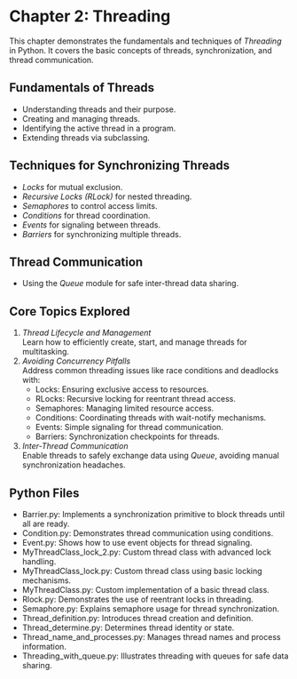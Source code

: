# Chapter 2: Threading

This chapter demonstrates the fundamentals and techniques of *Threading* in Python. It covers the basic concepts of threads, synchronization, and thread communication.

## Fundamentals of Threads
- Understanding threads and their purpose.
- Creating and managing threads.
- Identifying the active thread in a program.
- Extending threads via subclassing.

## Techniques for Synchronizing Threads
- *Locks* for mutual exclusion.
- *Recursive Locks (RLock)* for nested threading.
- *Semaphores* to control access limits.
- *Conditions* for thread coordination.
- *Events* for signaling between threads.
- *Barriers* for synchronizing multiple threads.

## Thread Communication
- Using the *Queue* module for safe inter-thread data sharing.

## Core Topics Explored
1. *Thread Lifecycle and Management*  
   Learn how to efficiently create, start, and manage threads for multitasking.
2. *Avoiding Concurrency Pitfalls*  
   Address common threading issues like race conditions and deadlocks with:
   - Locks: Ensuring exclusive access to resources.
   - RLocks: Recursive locking for reentrant thread access.
   - Semaphores: Managing limited resource access.
   - Conditions: Coordinating threads with wait-notify mechanisms.
   - Events: Simple signaling for thread communication.
   - Barriers: Synchronization checkpoints for threads.
3. *Inter-Thread Communication*  
   Enable threads to safely exchange data using *Queue*, avoiding manual synchronization headaches.

## Python Files
   - Barrier.py: Implements a synchronization primitive to block threads until all are ready.
   - Condition.py: Demonstrates thread communication using conditions.
   - Event.py: Shows how to use event objects for thread signaling.
   - MyThreadClass_lock_2.py: Custom thread class with advanced lock handling.
   - MyThreadClass_lock.py: Custom thread class using basic locking mechanisms.
   - MyThreadClass.py: Custom implementation of a basic thread class.
   - Rlock.py: Demonstrates the use of reentrant locks in threading.
   - Semaphore.py: Explains semaphore usage for thread synchronization.
   - Thread_definition.py: Introduces thread creation and definition.
   - Thread_determine.py: Determines thread identity or state.
   - Thread_name_and_processes.py: Manages thread names and process information.
   - Threading_with_queue.py: Illustrates threading with queues for safe data sharing.  